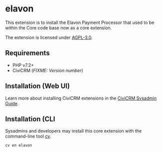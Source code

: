# elavon

This extension is to install the Elavon Payment Processor that used to be within the Core code base now as a core extension.

The extension is licensed under [AGPL-3.0](LICENSE.txt).

## Requirements

* PHP v7.2+
* CiviCRM (*FIXME: Version number*)

## Installation (Web UI)

Learn more about installing CiviCRM extensions in the [CiviCRM Sysadmin Guide](https://docs.civicrm.org/sysadmin/en/latest/customize/extensions/).

## Installation (CLI

Sysadmins and developers may install this core extension with the command-line tool [cv](https://github.com/civicrm/cv).

```bash
cv en elavon
```
